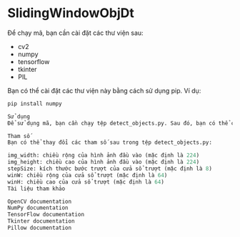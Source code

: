 # SlidingWindowObjDt
Để chạy mã, bạn cần cài đặt các thư viện sau:

- cv2
- numpy
- tensorflow
- tkinter
- PIL

Bạn có thể cài đặt các thư viện này bằng cách sử dụng pip. Ví dụ:

```python
pip install numpy

Sử dụng
Để sử dụng mã, bạn cần chạy tệp detect_objects.py. Sau đó, bạn có thể chọn một hình ảnh và nhấp vào nút “Detect Objects” để phát hiện các đối tượng trong hình ảnh.

Tham số
Bạn có thể thay đổi các tham số sau trong tệp detect_objects.py:

img_width: chiều rộng của hình ảnh đầu vào (mặc định là 224)
img_height: chiều cao của hình ảnh đầu vào (mặc định là 224)
stepSize: kích thước bước trượt của cửa sổ trượt (mặc định là 8)
winW: chiều rộng của cửa sổ trượt (mặc định là 64)
winH: chiều cao của cửa sổ trượt (mặc định là 64)
Tài liệu tham khảo

OpenCV documentation
NumPy documentation
TensorFlow documentation
Tkinter documentation
Pillow documentation
